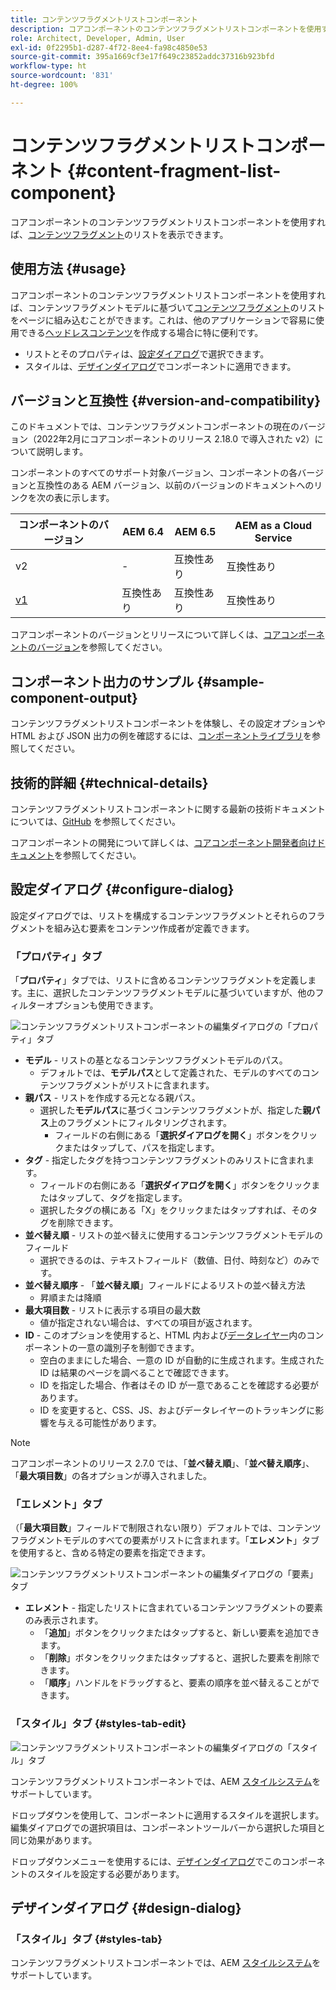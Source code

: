 ```yaml
---
title: コンテンツフラグメントリストコンポーネント
description: コアコンポーネントのコンテンツフラグメントリストコンポーネントを使用すれば、コンテンツフラグメントのリストを表示できます。
role: Architect, Developer, Admin, User
exl-id: 0f2295b1-d287-4f72-8ee4-fa98c4850e53
source-git-commit: 395a1669cf3e17f649c23852addc37316b923bfd
workflow-type: ht
source-wordcount: '831'
ht-degree: 100%

---
```


# コンテンツフラグメントリストコンポーネント {#content-fragment-list-component}

コアコンポーネントのコンテンツフラグメントリストコンポーネントを使用すれば、[コンテンツフラグメント](https://experienceleague.adobe.com/docs/experience-manager-cloud-service/assets/content-fragments/content-fragments.html?lang=ja)のリストを表示できます。

## 使用方法 {#usage}

コアコンポーネントのコンテンツフラグメントリストコンポーネントを使用すれば、コンテンツフラグメントモデルに基づいて[コンテンツフラグメント](https://experienceleague.adobe.com/docs/experience-manager-cloud-service/assets/content-fragments/content-fragments.html?lang=ja)のリストをページに組み込むことができます。これは、他のアプリケーションで容易に使用できる[ヘッドレスコンテンツ](https://helpx.adobe.com/jp/experience-manager/6-5/sites/developing/user-guide.html?topic=/experience-manager/6-5/sites/developing/morehelp/headless.ug.js)を作成する場合に特に便利です。

* リストとそのプロパティは、[設定ダイアログ](#configure-dialog)で選択できます。
* スタイルは、[デザインダイアログ](#design-dialog)でコンポーネントに適用できます。

## バージョンと互換性 {#version-and-compatibility}

このドキュメントでは、コンテンツフラグメントコンポーネントの現在のバージョン（2022年2月にコアコンポーネントのリリース 2.18.0 で導入された v2）について説明します。

コンポーネントのすべてのサポート対象バージョン、コンポーネントの各バージョンと互換性のある AEM バージョン、以前のバージョンのドキュメントへのリンクを次の表に示します。

| コンポーネントのバージョン | AEM 6.4 | AEM 6.5 | AEM as a Cloud Service |
|---|----|---|---|
| v2 | - | 互換性あり | 互換性あり |
| [v1](v1/content-fragment-list.md) | 互換性あり | 互換性あり | 互換性あり |

コアコンポーネントのバージョンとリリースについて詳しくは、[コアコンポーネントのバージョン](/help/versions.md)を参照してください。

## コンポーネント出力のサンプル {#sample-component-output}

コンテンツフラグメントリストコンポーネントを体験し、その設定オプションや HTML および JSON 出力の例を確認するには、[コンポーネントライブラリ](https://adobe.com/go/aem_cmp_library_cflist_jp)を参照してください。

## 技術的詳細 {#technical-details}

コンテンツフラグメントリストコンポーネントに関する最新の技術ドキュメントについては、[GitHub](https://adobe.com/go/aem_cmp_tech_cflist_v1_jp) を参照してください。

コアコンポーネントの開発について詳しくは、[コアコンポーネント開発者向けドキュメント](/help/developing/overview.md)を参照してください。

## 設定ダイアログ {#configure-dialog}

設定ダイアログでは、リストを構成するコンテンツフラグメントとそれらのフラグメントを組み込む要素をコンテンツ作成者が定義できます。

### 「プロパティ」タブ

「**プロパティ**」タブでは、リストに含めるコンテンツフラグメントを定義します。主に、選択したコンテンツフラグメントモデルに基づいていますが、他のフィルターオプションも使用できます。

![コンテンツフラグメントリストコンポーネントの編集ダイアログの「プロパティ」タブ](/help/assets/content-fragment-list-properties.png)

* **モデル** - リストの基となるコンテンツフラグメントモデルのパス。
   * デフォルトでは、**モデルパス**&#x200B;として定義された、モデルのすべてのコンテンツフラグメントがリストに含まれます。
* **親パス** - リストを作成する元となる親パス。
   * 選択した&#x200B;**モデルパス**&#x200B;に基づくコンテンツフラグメントが、指定した&#x200B;**親パス**&#x200B;上のフラグメントにフィルタリングされます。
      * フィールドの右側にある「**選択ダイアログを開く**」ボタンをクリックまたはタップして、パスを指定します。
* **タグ** - 指定したタグを持つコンテンツフラグメントのみリストに含まれます。
   * フィールドの右側にある「**選択ダイアログを開く**」ボタンをクリックまたはタップして、タグを指定します。
   * 選択したタグの横にある「X」をクリックまたはタップすれば、そのタグを削除できます。
* **並べ替え順** - リストの並べ替えに使用するコンテンツフラグメントモデルのフィールド
   * 選択できるのは、テキストフィールド（数値、日付、時刻など）のみです。
* **並べ替え順序** - 「**並べ替え順**」フィールドによるリストの並べ替え方法
   * 昇順または降順
* **最大項目数** - リストに表示する項目の最大数
   * 値が指定されない場合は、すべての項目が返されます。
* **ID** - このオプションを使用すると、HTML 内および[データレイヤー](/help/developing/data-layer/overview.md)内のコンポーネントの一意の識別子を制御できます。
   * 空白のままにした場合、一意の ID が自動的に生成されます。生成された ID は結果のページを調べることで確認できます。
   * ID を指定した場合、作者はその ID が一意であることを確認する必要があります。
   * ID を変更すると、CSS、JS、およびデータレイヤーのトラッキングに影響を与える可能性があります。

>[!NOTE]
>コアコンポーネントのリリース 2.7.0 では、「**並べ替え順**」、「**並べ替え順序**」、「**最大項目数**」の各オプションが導入されました。

### 「エレメント」タブ

（「**最大項目数**」フィールドで制限されない限り）デフォルトでは、コンテンツフラグメントモデルのすべての要素がリストに含まれます。「**エレメント**」タブを使用すると、含める特定の要素を指定できます。

![コンテンツフラグメントリストコンポーネントの編集ダイアログの「要素」タブ](/help/assets/content-fragment-list-elements.png)

* **エレメント** - 指定したリストに含まれているコンテンツフラグメントの要素のみ表示されます。
   * 「**追加**」ボタンをクリックまたはタップすると、新しい要素を追加できます。
   * 「**削除**」ボタンをクリックまたはタップすると、選択した要素を削除できます。
   * 「**順序**」ハンドルをドラッグすると、要素の順序を並べ替えることができます。

### 「スタイル」タブ {#styles-tab-edit}

![コンテンツフラグメントリストコンポーネントの編集ダイアログの「スタイル」タブ](/help/assets/content-fragment-list-styles.png)

コンテンツフラグメントリストコンポーネントでは、AEM [スタイルシステム](/help/get-started/authoring.md#component-styling)をサポートしています。

ドロップダウンを使用して、コンポーネントに適用するスタイルを選択します。編集ダイアログでの選択項目は、コンポーネントツールバーから選択した項目と同じ効果があります。

ドロップダウンメニューを使用するには、[デザインダイアログ](#design-dialog)でこのコンポーネントのスタイルを設定する必要があります。

## デザインダイアログ {#design-dialog}

### 「スタイル」タブ {#styles-tab}

コンテンツフラグメントリストコンポーネントでは、AEM [スタイルシステム](/help/get-started/authoring.md#component-styling)をサポートしています。
